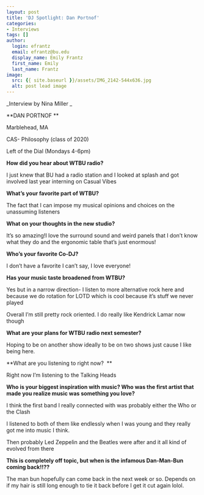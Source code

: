 ```yaml
---
layout: post
title: 'DJ Spotlight: Dan Portnof'
categories:
- Interviews
tags: []
author:
  login: efrantz
  email: efrantz@bu.edu
  display_name: Emily Frantz
  first_name: Emily
  last_name: Frantz
image:
  src: {{ site.baseurl }}/assets/IMG_2142-544x636.jpg
  alt: post lead image
---
```


_Interview by Nina Miller _

**DAN PORTNOF **

Marblehead, MA

CAS- Philosophy (class of 2020)

Left of the Dial (Mondays 4-6pm)

**How did you hear about WTBU radio?**

I just knew that BU had a radio station and I looked at splash and got involved last year interning on Casual Vibes

**What’s your favorite part of WTBU?**

The fact that I can impose my musical opinions and choices on the unassuming listeners

**What on your thoughts in the new studio?**

It’s so amazing!I love the surround sound and weird panels that I don’t know what they do and the ergonomic table that’s just enormous!

**Who’s your favorite Co-DJ?**

I don’t have a favorite I can’t say, I love everyone!

**Has your music taste broadened from WTBU?**

Yes but in a narrow direction- I listen to more alternative rock here and because we do rotation for LOTD which is cool because it’s stuff we never played

Overall I’m still pretty rock oriented. I do really like Kendrick Lamar now though

**What are your plans for WTBU radio next semester?**

Hoping to be on another show ideally to be on two shows just cause I like being here.

**What are you listening to right now?  **

Right now I’m listening to the Talking Heads

**Who is your biggest inspiration with music? Who was the first artist that made you realize music was something you love?**

I think the first band I really connected with was probably either the Who or the Clash

I listened to both of them like endlessly when I was young and they really got me into music I think.

Then probably Led Zeppelin and the Beatles were after and it all kind of evolved from there

**This is completely off topic, but when is the infamous Dan-Man-Bun coming back!!??**

The man bun hopefully can come back in the next week or so. Depends on if my hair is still long enough to tie it back before I get it cut again lolol.